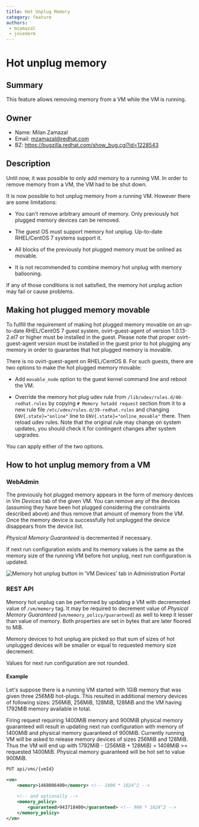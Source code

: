```yaml
---
title: Hot Unplug Memory
category: feature
authors:
 - mzamazal
 - jniederm
---
```


# Hot unplug memory

## Summary

This feature allows removing memory from a VM while the VM is running.

## Owner

*   Name: Milan Zamazal
*   Email: mzamazal@redhat.com
*   BZ: https://bugzilla.redhat.com/show_bug.cgi?id=1228543

## Description

Until now, it was possible to only add memory to a running VM.  In order to
remove memory from a VM, the VM had to be shut down.

It is now possible to hot unplug memory from a running VM.  However there are
some limitations:

- You can't remove arbitrary amount of memory.  Only previously hot plugged
  memory devices can be removed.

- The guest OS must support memory hot unplug.  Up-to-date RHEL/CentOS 7
  systems support it.

- All blocks of the previously hot plugged memory must be onlined as movable.

- It is not recommended to combine memory hot unplug with memory ballooning.

If any of those conditions is not satisfied, the memory hot unplug action may
fail or cause problems.

## Making hot plugged memory movable

To fulfill the requirement of making hot plugged memory movable on an
up-to-date RHEL/CentOS 7 guest system, ovirt-guest-agent of version
1.0.13-2.el7 or higher must be installed in the guest.  Please note that proper
ovirt-guest-agent version must be installed in the guest prior to hot plugging
any memory in order to guarantee that hot plugged memory is movable.

There is no ovirt-guest-agent on RHEL/CentOS 8.  For such guests,
there are two options to make the hot plugged memory movable:

- Add `movable_node` option to the guest kernel command line and
  reboot the VM.

- Override the memory hot plug udev rule from
  `/lib/udev/rules.d/40-redhat.rules` by copying
  `# Memory hotadd request` section from it to a new rule file
  `/etc/udev/rules.d/39-redhat.rules` and changing
  `ENV{.state}="online"` line to `ENV{.state}="online_movable"` there.
  Then reload udev rules.  Note that the original rule may change
  on system updates, you should check it for contingent changes after
  system upgrades.

You can apply either of the two options.

## How to hot unplug memory from a VM

### WebAdmin

The previously hot plugged memory appears in the form of memory devices in
*Vm Devices* tab of the given VM.  You can remove any of the devices (assuming
they have been hot plugged considering the constraints described above) and
thus remove that amount of memory from the VM.  Once the memory device is
successfully hot unplugged the device disappears from the device list.

*Physical Memory Guaranteed* is decremented if necessary.

If next run configuration exists and its memory values is the same as the memory
size of the running VM before hot unplug, next run configuration is updated.

![](/images/wiki/memory-hot-unplug-webadmin.png "Memory hot unplug button in 'VM Devices' tab in Administration Portal")

### REST API

Memory hot unplug can be performed by updating a VM with decremented value
of `/vm/memory` tag. It may be required to decrement value of *Physical
Memory Guaranteed* (`vm/memory_policy/guaranteed`) as well to keep it lesser than
value of memory. Both properties are set in bytes that are later floored to MiB.

Memory devices to hot unplug are picked so that sum of sizes of hot unplugged
devices will be smaller or equal to requested memory size decrement.

Values for next run configuration are not rounded.

#### Example

Let's suppose there is a running VM started with 1GiB memory that was given three 
256MiB hot-plugs. This resulted in additional memory devices of following sizes:
256MiB, 256MiB, 128MiB, 128MiB and the VM having 1792MiB memory available in total.

Firing request requiring 1400MiB memory and 900MiB physical memory guaranteed will
result in updating next run configuration with memory of 1400MiB and physical memory
guaranteed of 900MiB. Currently running VM will be asked to release memory devices
of sizes 256MiB and 128MiB. Thus the VM will end up with 1792MiB - (256MiB + 128MiB)
= 1408MiB >= requested 1400MiB. Physical memory guaranteed will be hot set to value
900MiB.

```xml
PUT api/vms/{vmId}

<vm>
    <memory>1468006400</memory> <!-- 1400 * 1024^2 -->
    
    <!-- and optionally -->
    <memory_policy>
        <guaranteed>943718400</guaranteed> <!-- 900 * 1024^2 -->
    </memory_policy>
</vm>
```
